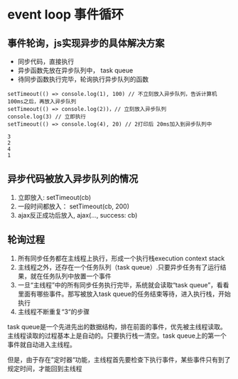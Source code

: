 # event loop 事件循环

## 事件轮询，js实现异步的具体解决方案

- 同步代码，直接执行
- 异步函数先放在异步队列中， task queue
- 待同步函数执行完毕，轮询执行异步队列的函数

```
setTimeout(() => console.log(1), 100) // 不立刻放入异步队列，告诉计算机100ms之后，再放入异步队列
setTimeout(() => console.log(2))，// 立刻放入异步队列
console.log(3) // 立即执行
setTimeout(() => console.log(4), 20) // 2打印后 20ms加入到异步队列中

3
2
4
1
```

## 异步代码被放入异步队列的情况

1. 立即放入: setTimeout(cb)
2. 一段时间都放入： setTimeout(cb, 200)
3. ajax反正成功后放入, ajax(..., success: cb)

## 轮询过程

1. 所有同步任务都在主线程上执行，形成一个执行栈execution context stack
2. 主线程之外，还存在一个任务队列（task queue）.只要异步任务有了运行结果，就在任务队列中放置一个事件
3. 一旦“主线程”中的所有同步任务执行完毕，系统就会读取“task queue”，看看里面有哪些事件。那写被放入task queue的任务结束等待，进入执行栈，开始执行
4. 主线程不断重复“3“的步骤

task queue是一个先进先出的数据结构，排在前面的事件，优先被主线程读取。主线程读取的过程基本上是自动的。只要执行栈一清空。task queue上的第一个事件就自动进入主线程。

但是，由于存在”定时器“功能，主线程首先要检查下执行事件，某些事件只有到了规定时间，才能回到主线程

